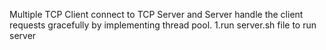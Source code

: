 Multiple TCP Client connect to TCP Server and Server handle the client requests gracefully
by implementing thread pool.
1.run server.sh file to run server

